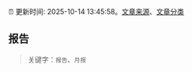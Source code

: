 :alarm_clock: 更新时间: 2025-10-14 13:45:58。[文章来源](/README.md)、[文章分类](/TAGS.md)

## 报告


> 关键字：`报告`、`月报`



